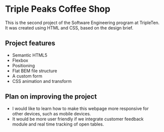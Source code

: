 # Triple Peaks Coffee Shop

This is the second project of the Software Engineering program at TripleTen. It was created using HTML and CSS, based on the design brief.

## Project features

- Semantic HTML5
- Flexbox
- Positioning
- Flat BEM file structure
- A custom form
- CSS animation and transform

## Plan on improving the project

- I would like to learn how to make this webpage more responsive for other devices, such as mobile devices.
- It would be more user friendly if we integrate customer feedback module and real time tracking of open tables.
